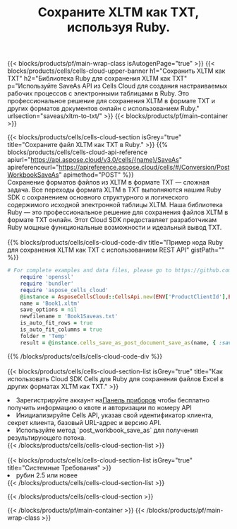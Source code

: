 ﻿---
title:  Сохраните XLTM как TXT, используя Ruby.
description:  Использование Aspose.Cells Cloud SDK для Ruby для сохранения файла формата XLTM в формате TXT.
---
{{< blocks/products/pf/main-wrap-class isAutogenPage="true" >}}
{{< blocks/products/cells/cells-cloud-upper-banner h1="Сохранить XLTM как TXT" h2="Библиотека Ruby для сохранения XLTM как TXT" p="Используйте SaveAs API из Cells Cloud для создания настраиваемых рабочих процессов с электронными таблицами в Ruby. Это профессиональное решение для сохранения XLTM в формате TXT и других форматов документов онлайн с использованием Ruby." urlsection="saveas/xltm-to-txt/" >}}
{{< blocks/products/pf/main-container >}}

{{< blocks/products/cells/cells-cloud-section isGrey="true" title="Сохраните файл XLTM как TXT в Ruby." >}}
{{% blocks/products/cells/cells-cloud-api-reference apiurl="https://api.aspose.cloud/v3.0/cells/{name}/SaveAs" apireferenceurl="https://apireference.aspose.cloud/cells/#/Conversion/PostWorkbookSaveAs" apimethod="POST" %}}
<br/>
Сохранение форматов файлов из XLTM в формате TXT — сложная задача. Все переходы формата XLTM в TXT выполняются нашим Ruby SDK с сохранением основного структурного и логического содержимого исходной электронной таблицы XLTM. Наша библиотека Ruby — это профессиональное решение для сохранения файлов XLTM в формате TXT онлайн. Этот Cloud SDK предоставляет разработчикам Ruby мощные функциональные возможности и идеальный вывод TXT.
<br/>
<br/>
{{% blocks/products/cells/cells-cloud-code-div title="Пример кода Ruby для сохранения XLTM как TXT с использованием REST API" gistPath="" %}}
  
```ruby
# For complete examples and data files, please go to https://github.com/aspose-cells-cloud/aspose-cells-cloud-ruby/
    require 'openssl'
    require 'bundler'
    require 'aspose_cells_cloud'
    @instance = AsposeCellsCloud::CellsApi.new(ENV['ProductClientId'],ENV['ProductClientSecret'])
    name = 'Book1.xltm'
    save_options = nil
    newfilename = 'Book1Saveas.txt'
    is_auto_fit_rows = true
    is_auto_fit_columns = true
    folder = 'Temp'
    result = @instance.cells_save_as_post_document_save_as(name, { :save_options=>save_options, :newfilename=>(folder+"/"+newfilename), :is_auto_fit_rows=>is_auto_fit_rows, :is_auto_fit_columns=>is_auto_fit_columns, :folder=>folder})
```
  
{{% /blocks/products/cells/cells-cloud-code-div %}}
<br/>
<br/>
{{< blocks/products/cells/cells-cloud-section-list isGrey="true" title="Как использовать Cloud SDK Cells для Ruby для сохранения файлов Excel в других форматах XLTM как TXT." >}}
<li> Зарегистрируйте аккаунт на<a href="https://dashboard.aspose.cloud/">Панель приборов</a> чтобы бесплатно получить информацию о квоте и авторизации по номеру API</li>
<li>Инициализируйте Cells API, указав свой идентификатор клиента, секрет клиента, базовый URL-адрес и версию API.</li>
<li>Используйте метод `post_workbook_save_as` для получения результирующего потока.</li>
{{< /blocks/products/cells/cells-cloud-section-list >}}
<br/>
<br/>
{{< blocks/products/cells/cells-cloud-section-list isGrey="true" title="Системные Требования" >}}
<li>рубин 2.5 или новее</li>
{{< /blocks/products/cells/cells-cloud-section-list >}}

{{< /blocks/products/cells/cells-cloud-section >}}

{{< /blocks/products/pf/main-container >}}
{{< /blocks/products/pf/main-wrap-class >}}
